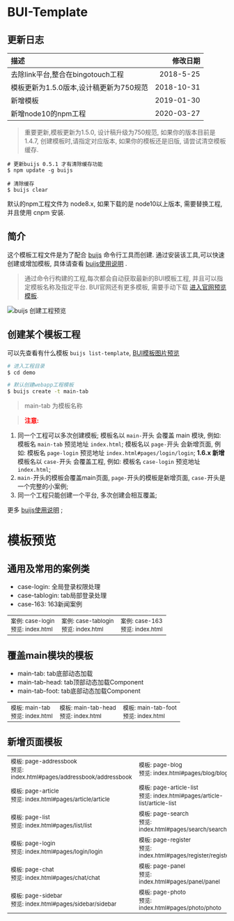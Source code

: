 # BUI-Template

## 更新日志
| **描述**            | **修改日期**    |
|:-------------------|-------------------:|
|去除link平台,整合在bingotouch工程    |2018-5-25    |
|模板更新为1.5.0版本,设计稿更新为750规范    |2018-10-31    |
|新增模板    |2019-01-30    |
|新增node10的npm工程    |2020-03-27    |

> 重要更新,模板更新为1.5.0, 设计稿升级为750规范, 如果你的版本目前是1.4.7, 创建模板时,请指定对应版本,
如果你的模板还是旧版, 请尝试清空模板缓存.
```
# 更新buijs 0.5.1 才有清除缓存功能
$ npm update -g buijs

# 清除缓存
$ buijs clear
```

默认的npm工程文件为 node8.x, 如果下载的是 node10以上版本, 需要替换工程, 并且使用 cnpm 安装.

## 简介


这个模板工程文件是为了配合 [buijs](https://github.com/imouou/buijs-cli)  命令行工具而创建.
通过安装该工具,可以快速创建或增加模板, 具体请查看 [buijs使用说明](https://github.com/imouou/buijs-cli) .
> 通过命令行构建的工程,每次都会自动获取最新的BUI模板工程, 并且可以指定模板名称及指定平台.
BUI官网还有更多模板, 需要手动下载 [进入官网预览模板](http://www.easybui.com/scenes/).

![buijs 创建工程预览](http://www.easybui.com/docs/images/router/buijs-create-demo_low.gif)


## 创建某个模板工程

可以先查看有什么模板 `buijs list-template`, [BUI模板图片预览](https://github.com/imouou/BUI-Template/)

```bash
# 进入工程目录
$ cd demo

# 默认创建webapp工程模板
$ buijs create -t main-tab

```
> main-tab 为模板名称

> <strong style="color:red">注意:</strong>
1. 同一个工程可以多次创建模板;
模板名以 `main-`开头 会覆盖 main 模块, 例如: 模板名 `main-tab` 预览地址 `index.html`;
模板名以 `page-`开头 会新增页面, 例如: 模板名 `page-login` 预览地址 `index.html#pages/login/login`;
**1.6.x 新增**
模板名以 `case-`开头 会覆盖工程, 例如: 模板名 `case-login` 预览地址 `index.html`;
2. `main-`开头的模板会覆盖main页面, `page-`开头的模板是新增页面, `case-`开头是一个完整的小案例;
3. 同一个工程只能创建一个平台, 多次创建会相互覆盖;

更多 [buijs使用说明](https://github.com/imouou/buijs-cli) ;

# 模板预览

## 通用及常用的案例类
- case-login: 全局登录权限处理
- case-tablogin: tab局部登录处理
- case-163: 163新闻案例
<table>
    <tr>
        <td><div><img src="https://cdn.jsdelivr.net/gh/imouou/bui-template/templates/case-login/preview.png" alt=""></div> <div style="font-size: 13px;">案例: case-login</div> <div style="font-size: 13px;">预览: index.html</div></td>
        <td><div><img src="https://cdn.jsdelivr.net/gh/imouou/bui-template/templates/case-tablogin/preview.png" alt=""></div> <div style="font-size: 13px;">案例: case-tablogin </div> <div style="font-size: 13px;">预览: index.html</div></td>
        <td><div><img src="https://cdn.jsdelivr.net/gh/imouou/bui-template/templates/case-163/preview.png" alt=""></div> <div style="font-size: 13px;">案例: case-163</div> <div style="font-size: 13px;">预览: index.html</div></td>
    </tr>
</table>

## 覆盖main模块的模板
- main-tab: tab底部动态加载
- main-tab-head: tab顶部动态加载Component
- main-tab-foot: tab底部动态加载Component

<table>
    <tr>
        <td><div><img src="https://cdn.jsdelivr.net/gh/imouou/bui-template/templates/main-tab/preview.png" alt=""></div> <div style="font-size: 13px;">模板: main-tab</div> <div style="font-size: 13px;">预览: index.html</div></td>
        <td><div><img src="https://cdn.jsdelivr.net/gh/imouou/bui-template/templates/main-tab-head/preview.png" alt=""></div> <div style="font-size: 13px;">模板: main-tab-head</div> <div style="font-size: 13px;">预览: index.html</div></td>
        <td><div><img src="https://cdn.jsdelivr.net/gh/imouou/bui-template/templates/main-tab-foot/preview.png" alt=""></div> <div style="font-size: 13px;">模板: main-tab-foot </div> <div style="font-size: 13px;">预览: index.html</div></td>
    </tr>
</table>

## 新增页面模板

<table>
    <tr>
        <td><div><img src="https://cdn.jsdelivr.net/gh/imouou/bui-template/templates/page-addressbook/preview.png" alt=""></div> <div style="font-size: 13px;">模板: page-addressbook</div> <div style="font-size: 13px;">预览: index.html#pages/addressbook/addressbook</div></td>
        <td><div><img src="https://cdn.jsdelivr.net/gh/imouou/bui-template/templates/page-blog/preview.png" alt=""></div> <div style="font-size: 13px;">模板: page-blog </div> <div style="font-size: 13px;">预览: index.html#pages/blog/blog</div></td>
        <td><div><img src="https://cdn.jsdelivr.net/gh/imouou/bui-template/templates/page-icon/preview.png" alt=""></div> <div style="font-size: 13px;">模板: page-icon</div> <div style="font-size: 13px;">预览: index.html#pages/icon/icon</div></td>
    </tr>
    <tr>
        <td><div><img src="https://cdn.jsdelivr.net/gh/imouou/bui-template/templates/page-article/preview.png" alt=""></div> <div style="font-size: 13px;">模板: page-article</div> <div style="font-size: 13px;">预览: index.html#pages/article/article</div></td>
        <td><div><img src="https://cdn.jsdelivr.net/gh/imouou/bui-template/templates/page-article-list/preview.png" alt=""></div> <div style="font-size: 13px;">模板: page-article-list</div> <div style="font-size: 13px;">预览: index.html#pages/article-list/article-list</div></td>
        <td><div><img src="https://cdn.jsdelivr.net/gh/imouou/bui-template/templates/page-comment/preview.png" alt=""></div> <div style="font-size: 13px;">模板: page-comment</div> <div style="font-size: 13px;">预览: index.html#pages/comment/comment</div></td>
    </tr>
    <tr>
        <td><div><img src="https://cdn.jsdelivr.net/gh/imouou/bui-template/templates/page-list/preview.png" alt=""></div> <div style="font-size: 13px;">模板: page-list</div> <div style="font-size: 13px;">预览: index.html#pages/list/list</div></td>
        <td><div><img src="https://cdn.jsdelivr.net/gh/imouou/bui-template/templates/page-search/preview.png" alt=""></div> <div style="font-size: 13px;">模板: page-search</div> <div style="font-size: 13px;">预览: index.html#pages/search/search</div></td>
        <td><div><img src="https://cdn.jsdelivr.net/gh/imouou/bui-template/templates/page-history/preview.png" alt=""></div> <div style="font-size: 13px;">模板: page-history</div> <div style="font-size: 13px;">预览: index.html#pages/history/history</div></td>
    </tr>
    <tr>
        <td><div><img src="https://cdn.jsdelivr.net/gh/imouou/bui-template/templates/page-login/preview.png" alt=""></div> <div style="font-size: 13px;">模板: page-login</div> <div style="font-size: 13px;">预览: index.html#pages/login/login</div></td>
        <td><div><img src="https://cdn.jsdelivr.net/gh/imouou/bui-template/templates/page-register/preview.png" alt=""></div> <div style="font-size: 13px;">模板: page-register</div> <div style="font-size: 13px;">预览: index.html#pages/register/register</div></td>
        <td><div><img src="https://cdn.jsdelivr.net/gh/imouou/bui-template/templates/page-form/preview.png" alt=""></div> <div style="font-size: 13px;">模板: page-form</div> <div style="font-size: 13px;">预览: index.html#pages/form/form</div></td>
    </tr>
    <tr>
        <td><div><img src="https://cdn.jsdelivr.net/gh/imouou/bui-template/templates/page-chat/preview.png" alt=""></div> <div style="font-size: 13px;">模板: page-chat</div> <div style="font-size: 13px;">预览: index.html#pages/chat/chat</div></td>
        <td><div><img src="https://cdn.jsdelivr.net/gh/imouou/bui-template/templates/page-panel/preview.png" alt=""></div> <div style="font-size: 13px;">模板: page-panel</div> <div style="font-size: 13px;">预览: index.html#pages/panel/panel</div></td>
        <td><div><img src="https://cdn.jsdelivr.net/gh/imouou/bui-template/templates/page-personal/preview.png" alt=""></div> <div style="font-size: 13px;">模板: page-personal</div> <div style="font-size: 13px;">预览: index.html#pages/personal/personal</div></td>
    </tr>
    <tr>
        <td><div><img src="https://cdn.jsdelivr.net/gh/imouou/bui-template/templates/page-sidebar/preview.png" alt=""></div> <div style="font-size: 13px;">模板: page-sidebar</div> <div style="font-size: 13px;">预览: index.html#pages/sidebar/sidebar</div></td>
        <td><div><img src="https://cdn.jsdelivr.net/gh/imouou/bui-template/templates/page-photo/preview.png" alt=""></div> <div style="font-size: 13px;">模板: page-photo</div> <div style="font-size: 13px;">预览: index.html#pages/photo/photo</div></td>
        <td><div><img src="https://cdn.jsdelivr.net/gh/imouou/bui-template/templates/page-msg/preview.png" alt=""></div> <div style="font-size: 13px;">模板: page-msg</div> <div style="font-size: 13px;">预览: index.html#pages/msg/msg</div></td>
    </tr>
</table>
